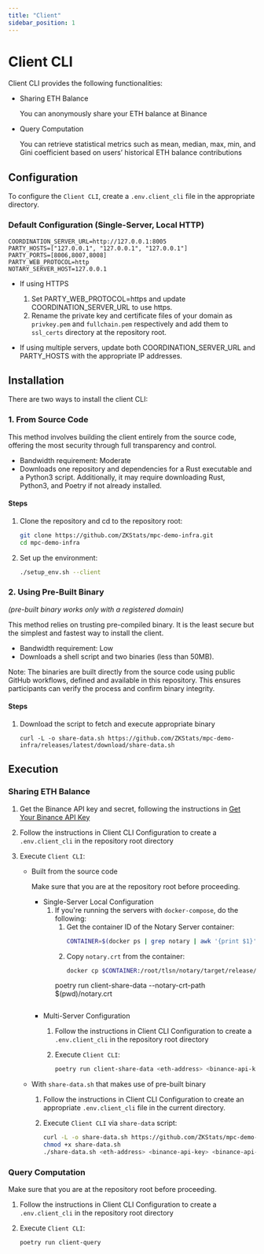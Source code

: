 ```yaml
---
title: "Client"
sidebar_position: 1
---
```


# Client CLI
Client CLI provides the following functionalities:

- Sharing ETH Balance 

  You can anonymously share your ETH balance at Binance

- Query Computation

  You can retrieve statistical metrics such as mean, median, max, min, and Gini coefficient based on users’ historical ETH balance contributions

## Configuration
To configure the `Client CLI`, create a `.env.client_cli` file in the appropriate directory.

### Default Configuration (Single-Server, Local HTTP)
```
COORDINATION_SERVER_URL=http://127.0.0.1:8005
PARTY_HOSTS=["127.0.0.1", "127.0.0.1", "127.0.0.1"]
PARTY_PORTS=[8006,8007,8008]
PARTY_WEB_PROTOCOL=http
NOTARY_SERVER_HOST=127.0.0.1
```

- If using HTTPS
  1. Set PARTY_WEB_PROTOCOL=https and update COORDINATION_SERVER_URL to use https.
  1. Rename the private key and certificate files of your domain as `privkey.pem` and `fullchain.pem` respectively and add them to `ssl_certs` directory at the repository root.

- If using multiple servers, update both COORDINATION_SERVER_URL and PARTY_HOSTS with the appropriate IP addresses.

## Installation
There are two ways to install the client CLI:

### 1. From Source Code
This method involves building the client entirely from the source code, offering the most security through full transparency and control.

- Bandwidth requirement: Moderate
- Downloads one repository and dependencies for a Rust executable and a Python3 script. Additionally, it may require downloading Rust, Python3, and Poetry if not already installed.

#### Steps
1. Clone the repository and cd to the repository root:
   ```bash
   git clone https://github.com/ZKStats/mpc-demo-infra.git
   cd mpc-demo-infra
   ```

1. Set up the environment:

   ```bash
   ./setup_env.sh --client
   ```

### 2. Using Pre-Built Binary
*(pre-built binary works only with a registered domain)*

This method relies on trusting pre-compiled binary. It is the least secure but the simplest and fastest way to install the client.

- Bandwidth requirement: Low
- Downloads a shell script and two binaries (less than 50MB).

Note: The binaries are built directly from the source code using public GitHub workflows, defined and available in this repository. This ensures participants can verify the process and confirm binary integrity.

#### Steps
1. Download the script to fetch and execute appropriate binary
   ```
   curl -L -o share-data.sh https://github.com/ZKStats/mpc-demo-infra/releases/latest/download/share-data.sh
   ```

## Execution

### Sharing ETH Balance
1. Get the Binance API key and secret, following the instructions in [Get Your Binance API Key](https://github.com/ZKStats/mpc-demo-infra/blob/main/mpc_demo_infra/client_cli/docker/README.md#step-1-get-your-binance-api-key)

1. Follow the instructions in Client CLI Configuration to create a `.env.client_cli` in the repository root directory

1. Execute `Client CLI`:

   - Built from the source code

     Make sure that you are at the repository root before proceeding.

     - Single-Server Local Configuration
       1. If you're running the servers with `docker-compose`, do the following:
          1. Get the container ID of the Notary Server container:
             ```bash
             CONTAINER=$(docker ps | grep notary | awk '{print $1}')
             ```
          1. Copy `notary.crt` from the container:
             ```bash
             docker cp $CONTAINER:/root/tlsn/notary/target/release/fixture/tls/notary.crt .
             ```
          poetry run client-share-data <eth-address> <binance-api-key> <binance-api-secret>  --notary-crt-path $(pwd)/notary.crt
          ``` 
     - Multi-Server Configuration
       1. Follow the instructions in Client CLI Configuration to create a `.env.client_cli` in the repository root directory

       1. Execute `Client CLI`:
          ```bash
          poetry run client-share-data <eth-address> <binance-api-key> <binance-api-secret>
          ```

   - With `share-data.sh` that makes use of pre-built binary
     1. Follow the instructions in Client CLI Configuration to create an appropriate `.env.client_cli` file in the current directory.

     1. Execute `Client CLI` via `share-data` script:
        ```bash
        curl -L -o share-data.sh https://github.com/ZKStats/mpc-demo-infra/releases/latest/download/share-data.sh
        chmod +x share-data.sh
        ./share-data.sh <eth-address> <binance-api-key> <binance-api-secret>
        ```

### Query Computation
Make sure that you are at the repository root before proceeding.

1. Follow the instructions in Client CLI Configuration to create a `.env.client_cli` in the repository root directory

1. Execute `Client CLI`:
   ```bash
   poetry run client-query
   ```

